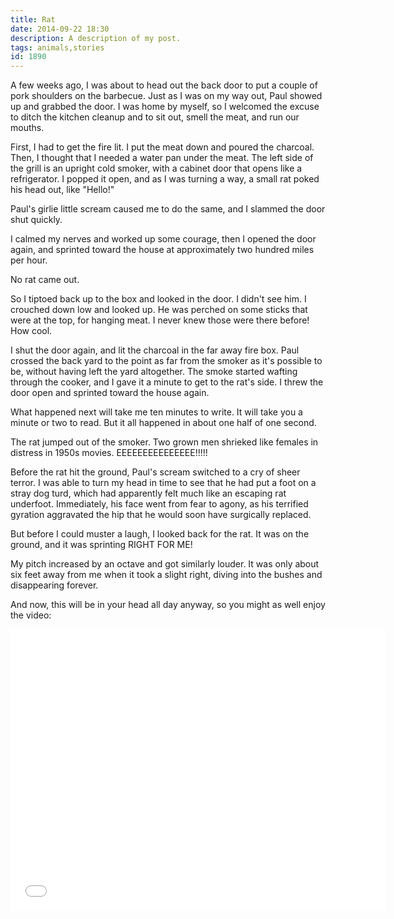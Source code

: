 ```yaml
---
title: Rat
date: 2014-09-22 18:30
description: A description of my post.
tags: animals,stories
id: 1890
---
```

A few weeks ago, I was about to head out the back door to put a couple of pork shoulders on the barbecue.  Just as I was on my way out, Paul showed up and grabbed the door.  I was home by myself, so I welcomed the excuse to ditch the kitchen cleanup and to sit out, smell the meat, and run our mouths.

First, I had to get the fire lit.  I put the meat down and poured the charcoal.  Then, I thought that I needed a water pan under the meat.  The left side of the grill is an upright cold smoker, with a cabinet door that opens like a refrigerator.  I popped it open, and as I was turning a way, a small rat poked his head out, like "Hello!"

Paul's girlie little scream caused me to do the same, and I slammed the door shut quickly.

I calmed my nerves and worked up some courage, then I opened the door again, and sprinted toward the house at approximately two hundred miles per hour.

No rat came out.

So I tiptoed back up to the box and looked in the door.  I didn't see him.  I crouched down low and looked up.  He was perched on some sticks that were at the top, for hanging meat.  I never knew those were there before!  How cool.

I shut the door again, and lit the charcoal in the far away fire box.  Paul crossed the back yard to the point as far from the smoker as it's possible to be, without having left the yard altogether.  The smoke started wafting through the cooker, and I gave it a minute to get to the rat's side.  I threw the door open and sprinted toward the house again.

What happened next will take me ten minutes to write.  It will take you a minute or two to read.  But it all happened in about one half of one second.

The rat jumped out of the smoker.  Two grown men shrieked like females in distress in 1950s movies.  EEEEEEEEEEEEEEE!!!!!

Before the rat hit the ground, Paul's scream switched to a cry of sheer terror.  I was able to turn my head in time to see that he had put a foot on a stray dog turd, which had apparently felt much like an escaping rat underfoot.  Immediately, his face went from fear to agony, as his terrified gyration aggravated the hip that he would soon have surgically replaced.

But before I could muster a laugh, I looked back for the rat.  It was on the ground, and it was sprinting RIGHT FOR ME!

My pitch increased by an octave and got similarly louder.  It was only about six feet away from me when it took a slight right, diving into the bushes and disappearing forever.

And now, this will be in your head all day anyway, so you might as well enjoy the video:

<iframe width="600" height="450" src="//www.youtube.com/embed/bS0fXQN6zrI" frameborder="0" allowfullscreen class="centered"></iframe>